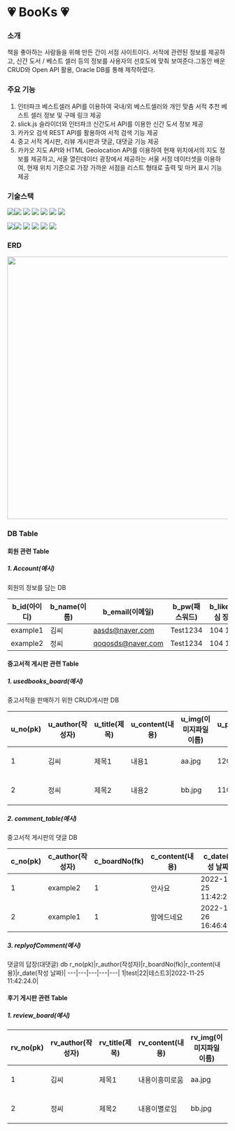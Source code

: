# :heartpulse: BooKs :heartpulse:

### 소개
책을 좋아하는 사람들을 위해 만든 간이 서점 사이트이다. 서적에 관련된 정보를 제공하고, 신간 도서 / 베스트 셀러 등의 정보를 사용자의 선호도에 맞춰 보여준다.그동안 배운 CRUD와 Open API 활용,  Oracle DB를 통해 제작하였다.

### 주요 기능
1. 인터파크 베스트셀러 API를 이용하여 국내/외 베스트셀러와 개인 맞춤 서적 추천 베스트 셀러 정보 및 구매 링크 제공 
2. slick.js 슬라이더와 인터파크 신간도서 API를 이용한 신간 도서 정보 제공
3. 카카오 검색 REST API를 활용하여 서적 검색 기능 제공
4. 중고 서적 게시판, 리뷰 게시판과 댓글, 대댓글 기능 제공
5. 카카오 지도 API와 HTML Geolocation API를 이용하여 현재 위치에서의 지도 정보를 제공하고, 서울 열린데이터 광장에서 제공하는 서울 서점 데이터셋을 이용하여, 현재 위치 기준으로 가장 가까운 서점을 리스트 형태로 출력 및 마커 표시 기능 제공


### 기술스택
<img src="https://img.shields.io/badge/JAVA-007396?style=for-the-badge&logo=java&logoColor=white"><img src="https://img.shields.io/badge/oracle-F80000?style=for-the-badge&logo=oracle&logoColor=white">
<img src="https://img.shields.io/badge/javascript-F7DF1E?style=for-the-badge&logo=javascript&logoColor=black">
<img src="https://img.shields.io/badge/jquery-0769AD?style=for-the-badge&logo=jquery&logoColor=white">
<img src="https://img.shields.io/badge/html-E34F26?style=for-the-badge&logo=html5&logoColor=white">
<img src="https://img.shields.io/badge/css-1572B6?style=for-the-badge&logo=css3&logoColor=white">
<img src="https://img.shields.io/badge/github-181717?style=for-the-badge&logo=github&logoColor=white">

<img src="https://img.shields.io/badge/apache tomcat-F8DC75?style=for-the-badge&logo=apachetomcat&logoColor=white"><img src="https://img.shields.io/badge/sourcetree-blue?style=for-the-badge&logo=sourcetree&logoColor=white">
<img src="https://img.shields.io/badge/discord-purple?style=for-the-badge&logo=discord&logoColor=white">
<img src="https://img.shields.io/badge/eclipse-brown?style=for-the-badge&logo=eclipse&logoColor=white">
<img src="https://img.shields.io/badge/vscode-skyblue?style=for-the-badge&logo=vscode&logoColor=white">
<img src="https://img.shields.io/badge/discord-purple?style=for-the-badge&logo=discord&logoColor=white">
### ERD
<img src="https://user-images.githubusercontent.com/108406531/205044225-6990d46e-47ed-40d8-9b39-e9c03df3e87f.png"
width="800px" height="600px">


### DB Table
#### 회원 관련 Table
##### 1. Account(예시)
회원의 정보를 담는 DB

b_id(아이디)|b_name(이름)|b_email(이메일)|b_pw(패스워드)|b_likes(관심 장르)|b_pic
---|---|---|---|---|---|
example1|김씨|aasds@naver.com|Test1234|104 105|aa.jpg|
example2|정씨|qoqosds@naver.com|Test1234|104 118|bb.jpg|

#### 중고서적 게시판 관련 Table
##### 1. usedbooks_board(예시)
중고서적을 판매하기 위한 CRUD게시판 DB

u_no(pk)|u_author(작성자)|u_title(제목)|u_content(내용)|u_img(이미지파일 이름)|u_price(가격)|u_date(작성 날짜)|
---|---|---|---|---|---|---|
1|김씨|제목1|내용1|aa.jpg|1200|2022-11-24 16:46:40.0|
2|정씨|제목2|내용2|bb.jpg|11000|2022-11-25 11:42:24.0|

##### 2. comment_table(예시)
중고서적 게시판의 댓글 DB

c_no(pk)|c_author(작성자)|c_boardNo(fk)|c_content(내용)|c_date(작성 날짜)|
---|---|---|---|---|
1|example2|1|안사요|2022-11-25 11:42:24.0|
2|example1|1|맘에드네요|2022-11-26 16:46:40.0|

##### 3. replyofComment(예시)
댓글의 답장(대댓글) db
r_no(pk)|r_author(작성자)|r_boardNo(fk)|r_content(내용)|r_date(작성 날짜)|
---|---|---|---|---|
1|test|22|테스트3|2022-11-25 11:42:24.0|

#### 후기 게시판 관련 Table
##### 1. review_board(예시)
rv_no(pk)|rv_author(작성자)|rv_title(제목)|rv_content(내용)|rv_img(이미지파일 이름)|u_date(작성 날짜)|
---|---|---|---|---|---|
1|김씨|제목1|내용이흥미로움|aa.jpg|2022-11-24 16:46:40.0|
2|정씨|제목2|내용이별로임|bb.jpg|2022-11-25 11:42:24.0|

